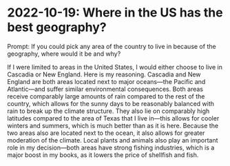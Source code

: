 2022-10-19: Where in the US has the best geography?
========================
Prompt: If you could pick any area of the country to live in because of the geography, where would it be and why?
	
If I were limited to areas in the United States, I would either choose to live in Cascadia or New England. Here is my reasoning. Cascadia and New England are both areas located next to major oceans—the Pacific and Atlantic—and suffer similar environmental consequences. Both areas receive comparably large amounts of rain compared to the rest of the country, which allows for the sunny days to be reasonably balanced with rain to break up the climate structure. They also lie on comparably high latitudes compared to the area of Texas that I live in—this allows for cooler winters and summers, which is much better than as it is here. Because the two areas also are located next to the ocean, it also allows for greater moderation of the climate. Local plants and animals also play an important role in my decision—both areas have strong fishing industries, which is a major boost in my books, as it lowers the price of shellfish and fish.
